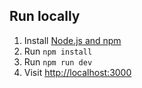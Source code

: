 ## Run locally

1. Install [Node.js and npm](https://nodejs.org/)
1. Run `npm install`
1. Run `npm run dev`
1. Visit [http://localhost:3000](http://localhost:3000)
